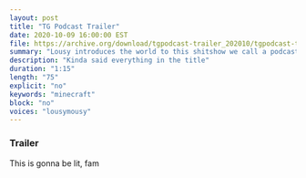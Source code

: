 ```yaml
---
layout: post
title: "TG Podcast Trailer"
date: 2020-10-09 16:00:00 EST
file: https://archive.org/download/tgpodcast-trailer_202010/tgpodcast-trailer.mp3
summary: "Lousy introduces the world to this shitshow we call a podcast"
description: "Kinda said everything in the title"
duration: "1:15" 
length: "75"
explicit: "no" 
keywords: "minecraft"
block: "no" 
voices: "lousymousy"
---
```


### Trailer

This is gonna be lit, fam

